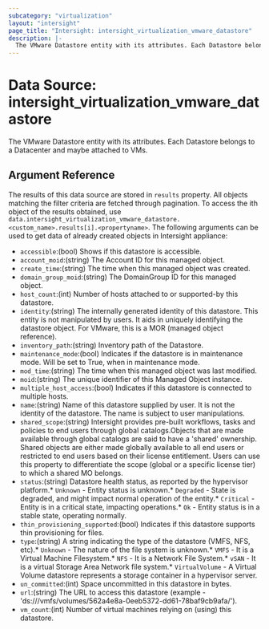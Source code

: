 ```yaml
---
subcategory: "virtualization"
layout: "intersight"
page_title: "Intersight: intersight_virtualization_vmware_datastore"
description: |-
  The VMware Datastore entity with its attributes. Each Datastore belongs to a Datacenter and maybe attached to VMs.
---
```


# Data Source: intersight_virtualization_vmware_datastore
The VMware Datastore entity with its attributes. Each Datastore belongs to a Datacenter and maybe attached to VMs.
## Argument Reference
The results of this data source are stored in `results` property.
All objects matching the filter criteria are fetched through pagination.
To access the ith object of the results obtained, use `data.intersight_virtualization_vmware_datastore.<custom_name>.results[i].<propertyname>`.
The following arguments can be used to get data of already created objects in Intersight appliance:
* `accessible`:(bool) Shows if this datastore is accessible. 
* `account_moid`:(string) The Account ID for this managed object. 
* `create_time`:(string) The time when this managed object was created. 
* `domain_group_moid`:(string) The DomainGroup ID for this managed object. 
* `host_count`:(int) Number of hosts attached to or supported-by this datastore. 
* `identity`:(string) The internally generated identity of this datastore. This entity is not manipulated by users. It aids in uniquely identifying the datastore object. For VMware, this is a MOR (managed object reference). 
* `inventory_path`:(string) Inventory path of the Datastore. 
* `maintenance_mode`:(bool) Indicates if the datastore is in maintenance mode. Will be set to True, when in maintenance mode. 
* `mod_time`:(string) The time when this managed object was last modified. 
* `moid`:(string) The unique identifier of this Managed Object instance. 
* `multiple_host_access`:(bool) Indicates if this datastore is connected to multiple hosts. 
* `name`:(string) Name of this datastore supplied by user. It is not the identity of the datastore. The name is subject to user manipulations. 
* `shared_scope`:(string) Intersight provides pre-built workflows, tasks and policies to end users through global catalogs.Objects that are made available through global catalogs are said to have a 'shared' ownership. Shared objects are either made globally available to all end users or restricted to end users based on their license entitlement. Users can use this property to differentiate the scope (global or a specific license tier) to which a shared MO belongs. 
* `status`:(string) Datastore health status, as reported by the hypervisor platform.* `Unknown` - Entity status is unknown.* `Degraded` - State is degraded, and might impact normal operation of the entity.* `Critical` - Entity is in a critical state, impacting operations.* `Ok` - Entity status is in a stable state, operating normally. 
* `thin_provisioning_supported`:(bool) Indicates if this datastore supports thin provisioning for files. 
* `type`:(string) A string indicating the type of the datastore (VMFS, NFS, etc).* `Unknown` - The nature of the file system is unknown.* `VMFS` - It is a Virtual Machine Filesystem.* `NFS` - It is a Network File System.* `vSAN` - It is a virtual Storage Area Network file system.* `VirtualVolume` - A Virtual Volume datastore represents a storage container in a hypervisor server. 
* `un_committed`:(int) Space uncommitted in this datastore in bytes. 
* `url`:(string) The URL to access this datastore (example - 'ds:///vmfs/volumes/562a4e8a-0eeb5372-dd61-78baf9cb9afa/'). 
* `vm_count`:(int) Number of virtual machines relying on (using) this datastore. 
 